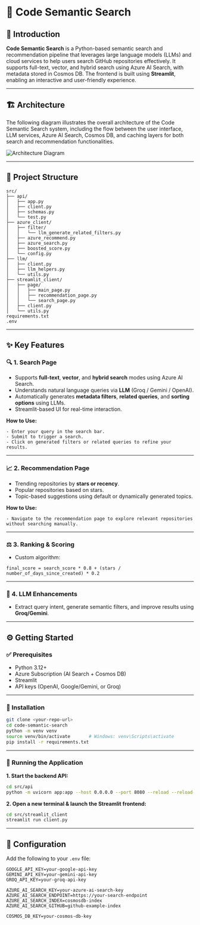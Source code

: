 # 🚀 Code Semantic Search

## 🧠 Introduction

**Code Semantic Search** is a Python-based semantic search and recommendation pipeline that leverages large language models (LLMs) and cloud services to help users search GitHub repositories effectively. It supports full-text, vector, and hybrid search using Azure AI Search, with metadata stored in Cosmos DB. The frontend is built using **Streamlit**, enabling an interactive and user-friendly experience.

---

## 🏗️ Architecture

The following diagram illustrates the overall architecture of the Code Semantic Search system, including the flow between the user interface, LLM services, Azure AI Search, Cosmos DB, and caching layers for both search and recommendation functionalities.

![Architecture Diagram](./architecture.png)

---

## 📁 Project Structure

```
src/
├── api/
│   ├── app.py
│   ├── client.py
│   ├── schemas.py
│   └── test.py
├── azure_client/
│   ├── filter/
│   │   └── llm_generate_related_filters.py
│   ├── azure_recommend.py
│   ├── azure_search.py
│   ├── boosted_score.py
│   └── config.py
├── llm/
│   ├── client.py
│   ├── llm_helpers.py
│   └── utils.py
├── streamlit_client/
│   ├── page/
│   │   ├── main_page.py
│   │   ├── recommendation_page.py
│   │   └── search_page.py
│   ├── client.py
│   └── utils.py
requirements.txt
.env
```

---

## ✨ Key Features

### 🔍 1. Search Page

- Supports **full-text**, **vector**, and **hybrid search** modes using Azure AI Search.
- Understands natural language queries via **LLM** (Groq / Gemini / OpenAI).
- Automatically generates **metadata filters**, **related queries**, and **sorting options** using LLMs.
- Streamlit-based UI for real-time interaction.

**How to Use:**

```
- Enter your query in the search bar.
- Submit to trigger a search.
- Click on generated filters or related queries to refine your results.
```

---

### 📈 2. Recommendation Page

- Trending repositories by **stars or recency**.
- Popular repositories based on stars.
- Topic-based suggestions using default or dynamically generated topics.

**How to Use:**

```
- Navigate to the recommendation page to explore relevant repositories without searching manually.
```

---

### ⚖ 3. Ranking & Scoring

- Custom algorithm:

```
final_score = search_score * 0.8 + (stars / number_of_days_since_created) * 0.2
```

---

### 🤖 4. LLM Enhancements

- Extract query intent, generate semantic filters, and improve results using **Groq/Gemini**.

---

## ⚙ Getting Started

### ✅ Prerequisites

- Python 3.12+
- Azure Subscription (AI Search + Cosmos DB)
- Streamlit
- API keys (OpenAI, Google/Gemini, or Groq)

---

### 💾 Installation

```bash
git clone <your-repo-url>
cd code-semantic-search
python -m venv venv
source venv/bin/activate       # Windows: venv\Scripts\activate
pip install -r requirements.txt
```

---

### 🚀 Running the Application

**1. Start the backend API:**

```bash
cd src/api
python -m uvicorn app:app --host 0.0.0.0 --port 8080 --reload --reload-dir ..
```

**2. Open a new terminal & launch the Streamlit frontend:**

```bash
cd src/streamlit_client
streamlit run client.py
```

---

## 🔐 Configuration

Add the following to your `.env` file:

```
GOOGLE_API_KEY=your-google-api-key  
GEMINI_API_KEY=your-gemini-api-key  
GROQ_API_KEY=your-groq-api-key  

AZURE_AI_SEARCH_KEY=your-azure-ai-search-key  
AZURE_AI_SEARCH_ENDPOINT=https://your-search-endpoint  
AZURE_AI_SEARCH_INDEX=cosmosdb-index  
AZURE_AI_SEARCH_GITHUB=github-example-index  

COSMOS_DB_KEY=your-cosmos-db-key  
```

